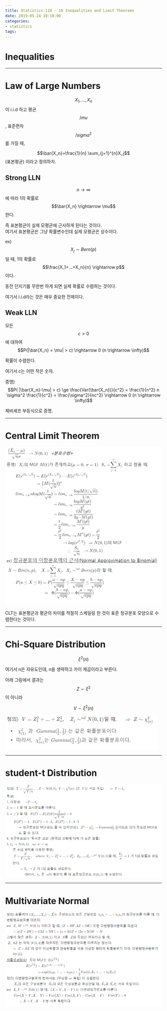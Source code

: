 ```yaml
---
title: Statistics 110 - 10 Inequalities and Limit Theorems
date: 2019-05-24 10:10:00
categories:
- statistics
tags:
---
```


# Inequalities

---

# Law of Large Numbers

$$X_1,...,X_n$$ 이 i.i.d 하고 평균 $$/mu$$, 표준편차 $$/sigma^2$$를 가질 때,

$$\bar{X_n}=\frac{1}{n} \sum_{j=1}^{n}X_j$$ (표본평균) 이라고 정의하자.

## Strong LLN

$$n \rightarrow \infty$$ 에 따라 1의 확률로 $$\bar{X_n} \rightarrow \mu$$ 한다.

즉 표본평균이 실제 모평균에 근사하게 된다는 것이다.  
여기서 표본평균은 그냥 확률변수인데 실제 모평균은 상수이다.

ex) $$X_j \sim Bern(p)$$ 일 때, 1의 확률로 $$\frac{X_1+...+X_n}{n} \rightarrow p$$ 이다.

동전 던지기를 무한번 하게 되면 실제 확률로 수렴하는 것이다.

여기서 i.i.d라는 것은 매우 중요한 전제이다.

## Weak LLN

모든 $$c > 0$$에 대하여 $$P(|\bar{X_n} = \mu| > c) \rightarrow 0 (n \rightarrow \infty)$$

확률이 수렴한다.

여기서 c는 어떤 작은 숫자.

증명) $$P( |\bar{X_n}-\mu| > c) \ge \frac{Var(\bar{X_n})}{c^2} = \frac{1}{n^2} n \sigma^2 \frac{1}{c^2} = \frac{\sigma^2}{nc^2} \rightarrow 0 (n \rightarrow \infty)$$

체비셰프 부등식으로 증명.

---

# Central Limit Theorem

![10-1](/assets/figures/ST/10-1.PNG)

CLT는 표본평균과 평균의 차이를 적절히 스케일링 한 것이 표준 정규분포 모양으로 수렴한다는 것이다.

---

# Chi-Square Distribution

$$\xi^2(n)$$

여기서 n은 자유도인데, n을 생략하고 카이 제곱이라고 부른다.

아래 그림에서 결과는 $$Z \sim \xi^2$$ 이 아니라

$$V \sim \xi^2(n)$$

![10-2](/assets/figures/ST/10-2.PNG)

---

# student-t Distribution

![10-3](/assets/figures/ST/10-3.PNG)

---

# Multivariate Normal

![10-4](/assets/figures/ST/10-4.PNG)
